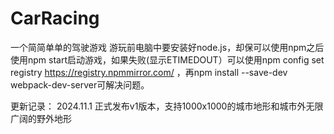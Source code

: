 # CarRacing
一个简简单单的驾驶游戏
游玩前电脑中要安装好node.js，却保可以使用npm之后使用npm start启动游戏，如果失败(显示ETIMEDOUT）可以使用npm config set registry https://registry.npmmirror.com/ ，再npm install --save-dev webpack-dev-server可解决问题。

更新记录：
2024.11.1 正式发布v1版本，支持1000x1000的城市地形和城市外无限广阔的野外地形

